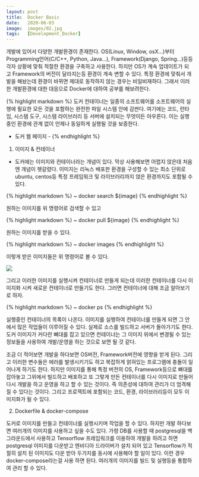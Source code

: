 ```yaml
---
layout: post
title:  Docker Basic
date:   2020-06-03
image:  images/02.jpg
tags:   [Development_Docker]
---
```


개발에 있어서 다양한 개발환경이 존재한다. OS(Linux, Window, osX...)부터 Programming언어(C/C++, Python, Java...), Framework(Django, Spring...)등등
각자 상황에 맞춰 적절한 환경을 구축하고 사용한다.
하지만 OS가 계속 업데이트가 되고 Framework의 버전이 달라지는등 환경이 계속 변할 수 있다.
특정 환경에 맞춰서 개발을 해놨는데 환경이 바뀌면 제대로 동작하지 않는 경우는 비일비재하다. 그래서 이러한 개발환경에 대한 대응으로 Docker에 대하여 공부를 해보려한다.

{% highlight markdown %}
도커 컨테이너는 일종의 소프트웨어를 소프트웨어의 실행에 필요한 모든 것을 포함하는 완전한 파일 시스템 안에 감싼다. 여기에는 코드, 런타임, 시스템 도구, 시스템 라이브러리 등 서버에 설치되는 무엇이든 아우른다. 이는 실행 중인 환경에 관계 없이 언제나 동일하게 실행될 것을 보증한다.
- 도커 웹 페이지 -
{% endhighlight %}

1. 이미지 & 컨테이너
- 도커에는 이미지와 컨테이너라는 개념이 있다. 막상 사용해보면 어렵지 않은데 처음엔 개념이 헷갈렸다.
이미지는 리눅스 배포판 환경을 구성할 수 있는 최소 단위로 ubuntu, centos등 특정 프레임워크 및 라이브러리까지 얹은 환경까지도 포함될 수 있다.

{% highlight markdown %}
~ docker search ${image}
{% endhighlight %}

원하는 이미지를 위 명령어로 검색할 수 있고 

{% highlight markdown %}
~ docker pull ${image}
{% endhighlight %}

원하는 이미지를 받을 수 있다.

{% highlight markdown %}
~ docker images
{% endhighlight %}

이렇게 받은 이미지들은 위 명령어로 볼 수 있다.

![]({{site.baseurl}}/post_images/docker_images.jpg)

그리고 이러한 이미지를 실행시켜 컨테이너로 만들게 되는데 이러한 컨테이너를 다시 이미지화 시켜 새로운 컨테이너로 만들기도 한다.
그러면 컨테이너에 대해 조금 알아보기로 하자.

{% highlight markdown %}
~ docker ps
{% endhighlight %}

실행중인 컨테이너의 목록이 나온다.
이미지를 실행하여 컨테이너를 만들게 되면 그 안에서 많은 작업들이 이루어질 수 있다. 실제로 소스를 빌드하고 서버가 돌아가기도 한다.
도커 이미지가 커다란 뼈대를 잡고 있으면 컨테이너는 그 이미지 위에서 변경될 수 있는 정보들을 사용하여 개발/운영을 하는 것으로 보면 될 것 같다.

조금 더 적어보면 개발을 하다보면 OS버전, Framework버전에 영향을 받게 된다. 그리고 이러한 변수들은 에러를 발생시키기도 하고 복잡하게 얽혀있는 프로그램에
충돌이 일어나게 하기도 한다. 하지만 이미지를 통해 특정 버전의 OS, Framework등으로 뼈대를 잡아놓고 그위에서 빌드하고 배포하고 또 그렇게 만든 컨테이너를
다시 이미지로 만들어 다시 개발을 하고 운영을 하고 할 수 있는 것이다. 즉 의존성에 대하여 관리가 더 엄격해질 수 있다는 것이다. 그리고 프로젝트에 포함되는 코드, 환경, 라이브러리등이 모두 이미지화가 될 수 있다.

2. Dockerfile & docker-compose

도커로 이미지를 만들고 컨테이너를 실행시키며 작업을 할 수 있다.
하지만 개발 하다보면 여러개의 이미지를 사용하고 싶을 수도 있다. 가령 DB를 사용할 때 postgresql을 백그라운드에서 사용하고 Tensorflow 프레임워크를 이용하여 개발을 하려고 하면 postgresql 이미지를 다운받고 엔비디아 드라이버가 설치 되어 있고 Tensorflow가 적절히 설치 된 이미지도 다운 받아 두가지를 동시에 사용해야 할 일이 있다.
이런 경우 docker-compose라는걸 사용 하면 된다.
여러개의 이미지를 빌드 및 실행등을 통합하여 관리 할 수 있다.